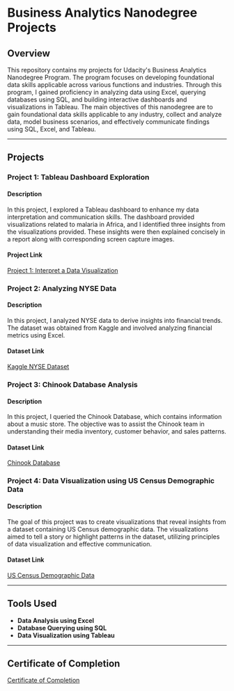 # Business Analytics Nanodegree Projects

## Overview
This repository contains my projects for Udacity's Business Analytics Nanodegree Program. The program focuses on developing foundational data skills applicable across various functions and industries. Through this program, I gained proficiency in analyzing data using Excel, querying databases using SQL, and building interactive dashboards and visualizations in Tableau. The main objectives of this nanodegree are to gain foundational data skills applicable to any industry, collect and analyze data, model business scenarios, and effectively communicate findings using SQL, Excel, and Tableau.

---

## Projects

### Project 1: Tableau Dashboard Exploration
#### Description
In this project, I explored a Tableau dashboard to enhance my data interpretation and communication skills. The dashboard provided visualizations related to malaria in Africa, and I identified three insights from the visualizations provided. These insights were then explained concisely in a report along with corresponding screen capture images.

#### Project Link
[Project 1: Interpret a Data Visualization](https://github.com/MahaaAlassaf/Business-Analytics-Nanodegree/tree/c98e72fff8824fef3c03c4a655f9ea1a549ff926/Project%201%20-%20Interpret%20a%20Data%20Visualization)


### Project 2: Analyzing NYSE Data
#### Description
In this project, I analyzed NYSE data to derive insights into financial trends. The dataset was obtained from Kaggle and involved analyzing financial metrics using Excel.

#### Dataset Link
[Kaggle NYSE Dataset](https://www.kaggle.com/datasets/dgawlik/nyse)


### Project 3: Chinook Database Analysis
#### Description
In this project, I queried the Chinook Database, which contains information about a music store. The objective was to assist the Chinook team in understanding their media inventory, customer behavior, and sales patterns.

#### Dataset Link
[Chinook Database](https://github.com/MahaaAlassaf/Business-Analytics-Nanodegree/tree/c98e72fff8824fef3c03c4a655f9ea1a549ff926/Project%203%20-%20Query%20a%20Digital%20Music%20Store%20Database)


### Project 4: Data Visualization using US Census Demographic Data
#### Description
The goal of this project was to create visualizations that reveal insights from a dataset containing US Census demographic data. The visualizations aimed to tell a story or highlight patterns in the dataset, utilizing principles of data visualization and effective communication.

#### Dataset Link
[US Census Demographic Data](https://github.com/MahaaAlassaf/Business-Analytics-Nanodegree/tree/c98e72fff8824fef3c03c4a655f9ea1a549ff926/Project%204%20-%20Build%20Data%20Dashboards)

---

## Tools Used
- **Data Analysis using Excel**
- **Database Querying using SQL**
- **Data Visualization using Tableau**

---

## Certificate of Completion
[Certificate of Completion](https://github.com/MahaaAlassaf/Business-Analytics-Nanodegree/blob/7c00b7a7bb2d77b3765ead85c5870d9eadb6cbf9/Certificate%20of%20Completion.pdf)
